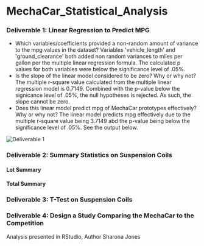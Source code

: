 # MechaCar_Statistical_Analysis


### Deliverable 1: Linear Regression to Predict MPG 
- Which variables/coefficients provided a non-random amount of variance to the mpg values in the dataset?
Variables 'vehicle_length' and 'ground_clearance' both added non random variances to miles per gallon per the multiple linear regression formula.  The calculated p values for both variables were below the significance level of .05%.
- Is the slope of the linear model considered to be zero? Why or why not?
The multiple r-square value calculated from the multiple linear regression model is 0.7149.  Combined with the p-value below the signicance level of .05%, the null hypotheses is rejected.  As such, the slope cannot be zero. 
- Does this linear model predict mpg of MechaCar prototypes effectively? Why or why not?
The linear model predicts mpg effectively due to the multiple r-square value being 3.7149 abd the p-value being below the significance level of .05%.  See the output below. 

![Deliverable 1](https://user-images.githubusercontent.com/87907584/143512178-e4c7a0f8-6e5b-480a-8fdb-c2df00d770b2.PNG)

### Deliverable 2: Summary Statistics on Suspension Coils


#### Lot Summary

#### Total Summary



### Deliverable 3: T-Test on Suspension Coils

### Deliverable 4: Design a Study Comparing the MechaCar to the Competition




Analysis presented in RStudio, Author Sharona Jones 
